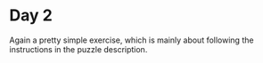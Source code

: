 # Day 2

Again a pretty simple exercise, which is mainly about following the instructions in the puzzle
description.